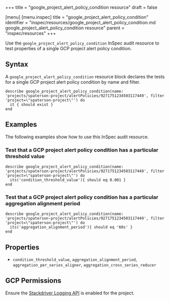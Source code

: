 +++
title = "google_project_alert_policy_condition resource"
draft = false

[menu]
  [menu.inspec]
    title = "google_project_alert_policy_condition"
    identifier = "inspec/resources/google_project_alert_policy_condition.md google_project_alert_policy_condition resource"
    parent = "inspec/resources"
+++


Use the `google_project_alert_policy_condition` InSpec audit resource to test properties of a single GCP project alert policy condition.


## Syntax

A `google_project_alert_policy_condition` resource block declares the tests for a single GCP project alert policy condition by name and filter.

    describe google_project_alert_policy_condition(name: 'projects/spaterson-project/alertPolicies/9271751234503117449', filter 'project=\"spaterson-project\"') do
      it { should exist }
    end


## Examples

The following examples show how to use this InSpec audit resource.


### Test that a GCP project alert policy condition has a particular threshold value

    describe google_project_alert_policy_condition(name: 'projects/spaterson-project/alertPolicies/9271751234503117449', filter 'project=\"spaterson-project\"') do
      its('condition_threshold_value'){ should eq 0.001 }
    end

### Test that a GCP project alert policy condition has a particular aggregation alignment period

    describe google_project_alert_policy_condition(name: 'projects/spaterson-project/alertPolicies/9271751234503117449', filter 'project=\"spaterson-project\"') do
      its('aggregation_alignment_period'){ should eq '60s' }
    end


## Properties

*  `condition_threshold_value`, `aggregation_alignment_period`, `aggregation_per_series_aligner`, `aggregation_cross_series_reducer`



## GCP Permissions

Ensure the [Stackdriver Logging API](https://console.cloud.google.com/apis/api/logging.googleapis.com/) is enabled for the project.
